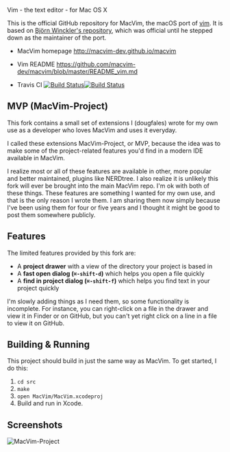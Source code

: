 Vim - the text editor - for Mac OS X

This is the official GitHub repository for MacVim, the macOS port of [vim](https://github.com/vim/vim). It is based on
[Björn Winckler's repository](https://github.com/b4winckler/macvim), which was official until he stepped down as the
maintainer of the port.

- MacVim homepage http://macvim-dev.github.io/macvim

- Vim README https://github.com/macvim-dev/macvim/blob/master/README_vim.md

- Travis CI <a href="https://travis-ci.org/macvim-dev/macvim"><img src="https://travis-ci.org/macvim-dev/macvim.svg?branch=master" alt="Build Status"></a><a href="https://travis-ci.org/macvim-dev/homebrew-macvim"><img src="https://travis-ci.org/macvim-dev/homebrew-macvim.svg?branch=master" alt="Build Status"></a>


## MVP (MacVim-Project)

This fork contains a small set of extensions I (dougfales) wrote for my own use as a developer who loves MacVim and uses it everyday.

I called these extensions MacVim-Project, or MVP, because the idea was to make some of the project-related features you'd find in a modern IDE available in MacVim. 

I realize most or all of these features are available in other, more popular and better maintained, plugins like NERDtree. I also realize it is unlikely this fork will ever be brought into the main MacVim repo. I'm ok with both of these things. These features are something I wanted for my own use, and that is the only reason I wrote them. I am sharing them now simply because I've been using them for four or five years and I thought it might be good to post them somewhere publicly.

## Features

The limited features provided by this fork are:

* A **project drawer** with a view of the directory your project is based in
* A **fast open dialog (`⌘-shift-d`)** which helps you open a file quickly
* A **find in project dialog (`⌘-shift-f`)** which helps you find text in your project quickly

I'm slowly adding things as I need them, so some functionality is incomplete. For instance, you can right-click on a file in the drawer and view it in Finder or on GitHub, but you can't yet right click on a line in a file to view it on GitHub.


## Building & Running

This project should build in just the same way as MacVim. To get started, I do this:

1. `cd src`
2. `make`
3. `open MacVim/MacVim.xcodeproj` 
4. Build and run in Xcode.

## Screenshots

![MacVim-Project](https://user-images.githubusercontent.com/10288/30515719-51ba3406-9aea-11e7-8e49-904a026b5bb7.png)

